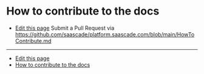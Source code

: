 # How to contribute to the docs
- [Edit this page](README.md)
Submit a Pull Request via https://github.com/saascade/platform.saascade.com/blob/main/HowToContribute.md
 
---
- [Edit this page](README.md)
- [How to contribute to the docs](../HowToContribute/README.md)
